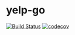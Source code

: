 # yelp-go

[![Build Status](https://travis-ci.com/JoshuaPortelance/go-yelp.svg?token=qaKmxckZFKPT1MXTqhmw&branch=main)](https://travis-ci.com/JoshuaPortelance/go-yelp)
[![codecov](https://codecov.io/gh/JoshuaPortelance/go-yelp/branch/main/graph/badge.svg?token=F8G736FYQ3)](https://codecov.io/gh/JoshuaPortelance/go-yelp)